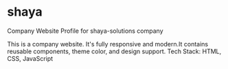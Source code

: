 # shaya
Company Website Profile for shaya-solutions company

This is a company website. It's fully responsive and modern.It contains reusable components, theme color, and design support.
Tech Stack: HTML, CSS, JavaScript
